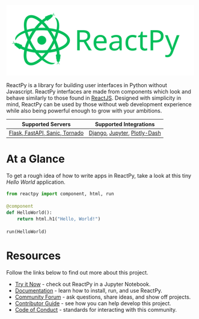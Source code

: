 <img src="https://raw.githubusercontent.com/reactive-python/reactpy/main/branding/reactpy-logo-wide.svg" alt="ReactPy Logo" id="reactpy" width="500px" />

ReactPy is a library for building user interfaces in Python without Javascript. ReactPy interfaces are made from components which look and behave similarly to those found in [ReactJS](https://reactjs.org/). Designed with simplicity in mind, ReactPy can be used by those without web development experience while also being powerful enough to grow with your ambitions.

<table>
    <thead>
        <tr>
            <th>Supported Servers</th>
            <th>Supported Integrations</th>
        </tr>
    </thead>
    <tbody>
        <tr>
        <td>
            <a href="https://reactpyherokuapp.com/docs/guides/getting-started/installing-reactpy.html#officially-supported-servers">
                Flask, FastAPI, Sanic, Tornado
            </a>
        </td>
        <td>
            <a href="https://github.com/reactive-python/reactpy-django">Django</a>,
            <a href="https://github.com/reactive-python/reactpy-jupyter">Jupyter</a>,
            <a href="https://github.com/reactive-python/reactpy-dash">Plotly-Dash</a>
        </td>
        </tr>
    </tbody>
</table>

# At a Glance

To get a rough idea of how to write apps in ReactPy, take a look at this tiny _Hello World_ application.

```python
from reactpy import component, html, run

@component
def HelloWorld():
    return html.h1("Hello, World!")

run(HelloWorld)
```

# Resources

Follow the links below to find out more about this project.

-   [Try it Now](https://mybinder.org/v2/gh/reactive-python/reactpy-jupyter/main?urlpath=lab/tree/notebooks/introduction.ipynb) - check out ReactPy in a Jupyter Notebook.
-   [Documentation](https://reactpyherokuapp.com/) - learn how to install, run, and use ReactPy.
-   [Community Forum](https://github.com/reactive-python/reactpy/discussions) - ask questions, share ideas, and show off projects.
-   [Contributor Guide](https://reactpyherokuapp.com/docs/developing-reactpy/contributor-guide.html) - see how you can help develop this project.
-   [Code of Conduct](https://github.com/reactive-python/reactpy/blob/main/CODE_OF_CONDUCT.md) - standards for interacting with this community.
